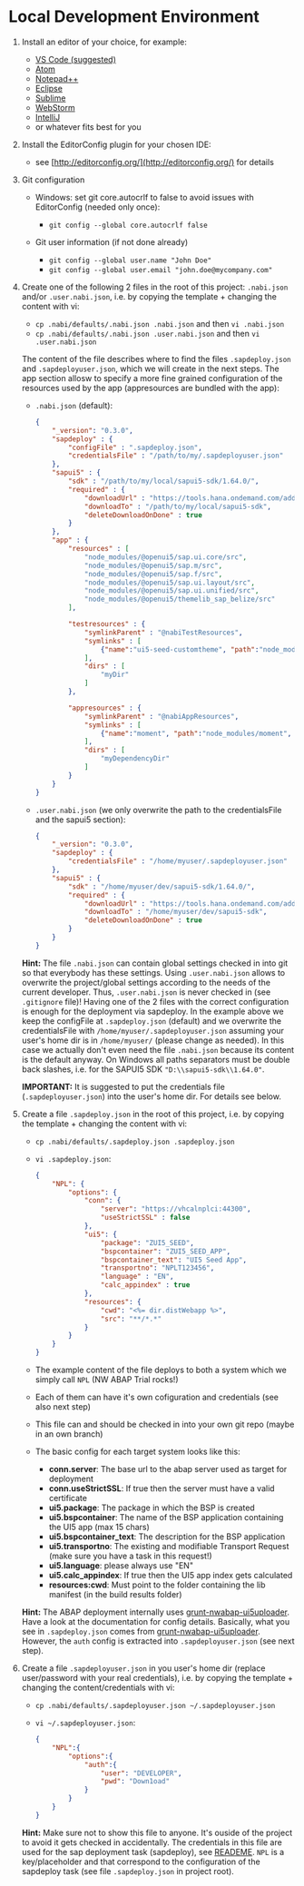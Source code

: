 # Local Development Environment

1. Install an editor of your choice, for example:
    * [VS Code (suggested)](https://code.visualstudio.com/)
    * [Atom](https://atom.io/)
    * [Notepad++](https://notepad-plus-plus.org/)
    * [Eclipse](http://www.eclipse.org/downloads/eclipse-packages/)
    * [Sublime](https://www.sublimetext.com/)
    * [WebStorm](https://www.jetbrains.com/webstorm/)
    * [IntelliJ](https://www.jetbrains.com/idea/)
    * or whatever fits best for you

1. Install the EditorConfig plugin for your chosen IDE:
    * see [http://editorconfig.org/](http://editorconfig.org/) for details

1. Git configuration
    * Windows: set git core.autocrlf to false to avoid issues with EditorConfig (needed only once):
        * `git config --global core.autocrlf false`

    * Git user information (if not done already)
        * `git config --global user.name "John Doe"`
        * `git config --global user.email "john.doe@mycompany.com"`

1. Create one of the following 2 files in the root of this project: `.nabi.json` and/or `.user.nabi.json`, i.e. by copying the template + changing the content with vi:
    * `cp .nabi/defaults/.nabi.json .nabi.json` and then `vi .nabi.json`
    * `cp .nabi/defaults/.nabi.json .user.nabi.json` and then `vi .user.nabi.json`

    The content of the file describes where to find the files `.sapdeploy.json` and `.sapdeployuser.json`, which we will  create in the next steps. The app section allosw to specify a more fine grained configuration of the resources used by the app (appresources are bundled with the app):

    * `.nabi.json` (default):

        ```json
        {
            "_version": "0.3.0",
            "sapdeploy" : {
                "configFile" : ".sapdeploy.json",
                "credentialsFile" : "/path/to/my/.sapdeployuser.json"
            },
            "sapui5" : {
                "sdk" : "/path/to/my/local/sapui5-sdk/1.64.0/",
                "required" : {
                    "downloadUrl" : "https://tools.hana.ondemand.com/additional/sapui5-sdk-1.64.0.zip",
                    "downloadTo" : "/path/to/my/local/sapui5-sdk",
                    "deleteDownloadOnDone" : true
                }
            },
            "app" : {
                "resources" : [
                    "node_modules/@openui5/sap.ui.core/src",
                    "node_modules/@openui5/sap.m/src",
                    "node_modules/@openui5/sap.f/src",
                    "node_modules/@openui5/sap.ui.layout/src",
                    "node_modules/@openui5/sap.ui.unified/src",
                    "node_modules/@openui5/themelib_sap_belize/src"
                ],

                "testresources" : {
                    "symlinkParent" : "@nabiTestResources",
                    "symlinks" : [
                        {"name":"ui5-seed-customtheme", "path":"node_modules/ui5-seed-customtheme"}
                    ],
                    "dirs" : [
                        "myDir"
                    ]
                },

                "appresources" : {
                    "symlinkParent" : "@nabiAppResources",
                    "symlinks" : [
                        {"name":"moment", "path":"node_modules/moment", "target":"thirdparty"}
                    ],
                    "dirs" : [
                        "myDependencyDir"
                    ]
                }
            }
        }
        ```

    * `.user.nabi.json` (we only overwrite the path to the credentialsFile and the sapui5 section):

        ```json
        {
            "_version": "0.3.0",
            "sapdeploy" : {
                "credentialsFile" : "/home/myuser/.sapdeployuser.json"
            },
            "sapui5" : {
                "sdk" : "/home/myuser/dev/sapui5-sdk/1.64.0/",
                "required" : {
                    "downloadUrl" : "https://tools.hana.ondemand.com/additional/sapui5-sdk-1.64.0.zip",
                    "downloadTo" : "/home/myuser/dev/sapui5-sdk",
                    "deleteDownloadOnDone" : true
                }
            }
        }
        ```

    **Hint:** The file `.nabi.json` can contain global settings checked in into git so that everybody has these settings. Using `.user.nabi.json` allows to overwrite the project/global settings according to the needs of the current developer. Thus, `.user.nabi.json` is never checked in (see `.gitignore` file)! Having one of the 2 files with the correct configuration is enough for the deployment via sapdeploy. In the example above we keep the configFile at `.sapdeploy.json` (default) and we overwrite the credentialsFile with `/home/myuser/.sapdeployuser.json` assuming your user's home dir is in `/home/myuser/` (please change as needed). In this case we actually don't even need the file `.nabi.json` because its content is the default anyway. On Windows all paths separators must be double back slashes, i.e. for the SAPUI5 SDK `"D:\\sapui5-sdk\\1.64.0"`.

    **IMPORTANT:** It is suggested to put the credentials file (`.sapdeployuser.json`) into the user's home dir. For details see below.

1. Create a file `.sapdeploy.json` in the root of this project, i.e. by copying the template + changing the content with vi:
    * `cp .nabi/defaults/.sapdeploy.json .sapdeploy.json`
    * `vi .sapdeploy.json`:

        ```json
        {
            "NPL": {
                "options": {
                    "conn": {
                        "server": "https://vhcalnplci:44300",
                        "useStrictSSL" : false
                    },
                    "ui5": {
                        "package": "ZUI5_SEED",
                        "bspcontainer": "ZUI5_SEED_APP",
                        "bspcontainer_text": "UI5 Seed App",
                        "transportno": "NPLT123456",
                        "language" : "EN",
                        "calc_appindex" : true
                    },
                    "resources": {
                        "cwd": "<%= dir.distWebapp %>",
                        "src": "**/*.*"
                    }
                }
            }
        }
        ```

    * The example content of the file deploys to both a system which we simply call `NPL` (NW ABAP Trial rocks!)
    * Each of them can have it's own cofiguration and credentials (see also next step)
    * This file can and should be checked in into your own git repo (maybe in an own branch)
    * The basic config for each target system looks like this:
        * **conn.server**: The base url to the abap server used as target for deployment
        * **conn.useStrictSSL**: If true then the server must have a valid certificate
        * **ui5.package**: The package in which the BSP is created
        * **ui5.bspcontainer**: The name of the BSP application containing the UI5 app (max 15 chars)
        * **ui5.bspcontainer_text**: The description for the BSP application
        * **ui5.transportno**: The existing and modifiable Transport Request (make sure you have a task in this request!)
        * **ui5.language**: please always use "EN"
        * **ui5.calc_appindex**: If true then the UI5 app index gets calculated
        * **resources:cwd**: Must point to the folder containing the lib manifest (in the build results folder)

    **Hint:** The ABAP deployment internally uses [grunt-nwabap-ui5uploader](https://github.com/pfefferf/grunt-nwabap-ui5uploader). Have a look at the documentation for config details. Basically, what you see in `.sapdeploy.json` comes from [grunt-nwabap-ui5uploader](https://github.com/pfefferf/grunt-nwabap-ui5uploader). However, the `auth` config is extracted into `.sapdeployuser.json` (see next step).

1. Create a file `.sapdeployuser.json` in you user's home dir (replace user/password with your real credentials), i.e. by copying the template + changing the content/credentials with vi:
    * `cp .nabi/defaults/.sapdeployuser.json ~/.sapdeployuser.json`
    * `vi ~/.sapdeployuser.json`:

        ```json
        {
            "NPL":{
                "options":{
                    "auth":{
                        "user": "DEVELOPER",
                        "pwd": "Down1oad"
                    }
                }
            }
        }
        ```

    **Hint:** Make sure not to show this file to anyone. It's ouside of the project to avoid it gets checked in accidentally.
    The credentials in this file are used for the sap deployment task (sapdeploy), see [READEME](../README.md). `NPL` is a key/placeholder and that correspond to the configuration of the sapdeploy task (see file `.sapdeploy.json` in project root).
